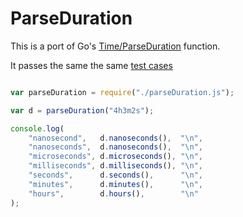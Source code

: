 # ParseDuration

This is a port of Go's [Time/ParseDuration](http://golang.org/pkg/time/#ParseDuration) function.

It passes the same the same [test cases](http://golang.org/src/pkg/time/time_test.go#L1194)

``` js

var parseDuration = require("./parseDuration.js");

var d = parseDuration("4h3m2s");

console.log(
	"nanosecond",   d.nanoseconds(),  "\n",
    "nanoseconds",  d.nanoseconds(),  "\n",
    "microseconds", d.microseconds(), "\n",
    "milliseconds", d.milliseconds(), "\n",
    "seconds",      d.seconds(),      "\n",
    "minutes",      d.minutes(),      "\n",
    "hours",        d.hours(),        "\n"
);

```



